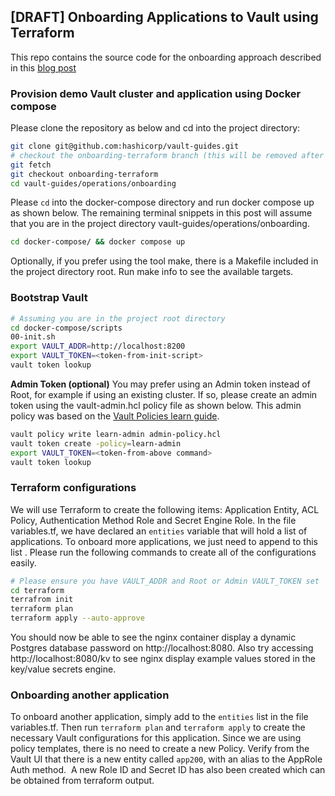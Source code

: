 ## [DRAFT] Onboarding Applications to Vault using Terraform

This repo contains the source code for the onboarding approach described in this [blog post]()

### Provision demo Vault cluster and application using Docker compose
Please clone the repository as below and cd into the project directory:
```bash
git clone git@github.com:hashicorp/vault-guides.git
# checkout the onboarding-terraform branch (this will be removed after publishing to main branch)
git fetch
git checkout onboarding-terraform
cd vault-guides/operations/onboarding
```

Please `cd` into the docker-compose directory and run docker compose up as shown below. The remaining terminal snippets in this post will assume that you are in the project directory vault-guides/operations/onboarding.
```bash
cd docker-compose/ && docker compose up
```
Optionally, if you prefer using the tool make, there is a Makefile included in the project directory root. Run make info to see the available targets.

### Bootstrap Vault
```bash
# Assuming you are in the project root directory
cd docker-compose/scripts
00-init.sh
export VAULT_ADDR=http://localhost:8200
export VAULT_TOKEN=<token-from-init-script>
vault token lookup
```

**Admin Token (optional)**
You may prefer using an Admin token instead of Root, for example if using an existing cluster. If so, please create an admin token using the vault-admin.hcl policy file as shown below. This admin policy was based on the [Vault Policies learn guide]().
```bash
vault policy write learn-admin admin-policy.hcl
vault token create -policy=learn-admin
export VAULT_TOKEN=<token-from-above command>
vault token lookup
```

### Terraform configurations
We will use Terraform to create the following items: Application Entity, ACL Policy, Authentication Method Role and Secret Engine Role. In the file variables.tf, we have declared an `entities` variable that will hold a list of applications. To onboard more applications, we just need to append to this list . Please run the following commands to create all of the configurations easily.
```bash
# Please ensure you have VAULT_ADDR and Root or Admin VAULT_TOKEN set
cd terraform
terrafrom init
terraform plan
terraform apply --auto-approve
```

You should now be able to see the nginx container display a dynamic Postgres database password on http://localhost:8080. Also try accessing http://localhost:8080/kv to see nginx display example values stored in the key/value secrets engine.

### Onboarding another application
To onboard another application, simply add to the `entities` list in the file variables.tf. Then run `terraform plan` and `terraform apply` to create the necessary Vault configurations for this application. Since we are using policy templates, there is no need to create a new Policy. Verify from the Vault UI that there is a new entity called `app200`, with an alias to the AppRole Auth method.  A new Role ID and Secret ID has also been created which can be obtained from terraform output.